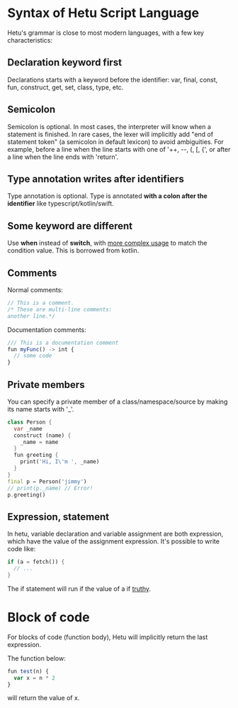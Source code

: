 # Syntax of Hetu Script Language

Hetu's grammar is close to most modern languages, with a few key characteristics:

## Declaration keyword first

Declarations starts with a keyword before the identifier: var, final, const, fun, construct, get, set, class, type, etc.

## Semicolon

Semicolon is optional. In most cases, the interpreter will know when a statement is finished. In rare cases, the lexer will implicitly add "end of statement token" (a semicolon in default lexicon) to avoid ambiguities. For example, before a line when the line starts with one of '++, --, (, [, {', or after a line when the line ends with 'return'.

## Type annotation writes after identifiers

Type annotation is optional. Type is annotated **with a colon after the identifier** like typescript/kotlin/swift.

## Some keyword are different

Use **when** instead of **switch**, with [more complex usage](control_flow/readme.md#when) to match the condition value. This is borrowed from kotlin.

## Comments

Normal comments:

```typescript
// This is a comment.
/* These are multi-line comments:
another line.*/
```

Documentation comments:

```typescript
/// This is a documentation comment
fun myFunc() -> int {
  // some code
}
```

## Private members

You can specify a private member of a class/namespace/source by making its name starts with '\_'.

```dart
class Person {
  var _name
  construct (name) {
    _name = name
  }
  fun greeting {
    print('Hi, I\'m ', _name)
  }
}
final p = Person('jimmy')
// print(p._name) // Error!
p.greeting()
```

## Expression, statement

In hetu, variable declaration and variable assignment are both expression, which have the value of the assignment expression. It's possible to write code like:

```dart
if (a = fetch()) {
  // ...
}
```

The if statement will run if the value of a if [truthy](strict_mode/readme.md#Truth-value).

# Block of code

For blocks of code (function body), Hetu will implicitly return the last expression.

The function below:

```javascript
fun test(n) {
  var x = n * 2
}
```

will return the value of x.